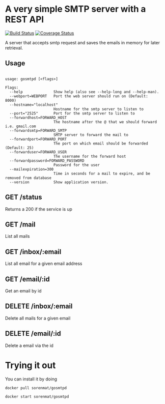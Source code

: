 # A very simple SMTP server with a REST API

[![Build Status](https://drone.io/github.com/sorenmat/gosmtpd/status.png)](https://drone.io/github.com/sorenmat/gosmtpd/latest)
[![Coverage Status](https://coveralls.io/repos/sorenmat/gosmtpd/badge.svg)](https://coveralls.io/r/sorenmat/gosmtpd)

A server that accepts smtp request and saves the emails in memory for later retrieval.

## Usage
```shell

usage: gosmtpd [<flags>]

Flags:
  --help              Show help (also see --help-long and --help-man).
  --webport=WEBPORT   Port the web server should run on (Default: 8000)
  --hostname="localhost"  
                      Hostname for the smtp server to listen to
  --port="2525"       Port for the smtp server to listen to
  --forwardhost=FORWARD_HOST
                      The hostname after the @ that we should forward i.e. gmail.com
  --forwardsmtp=FORWARD_SMTP
                      SMTP server to forward the mail to
  --forwardport=FORWARD_PORT
                      The port on which email should be forwarded (Default: 25)
  --forwarduser=FORWARD_USER
                      The username for the forward host
  --forwardpassword=FORWARD_PASSWORD
                      Password for the user
  --mailexpiration=300  
                      Time in seconds for a mail to expire, and be removed from database
  --version           Show application version.

``` 

## GET /status
Returns a 200 if the service is up

## GET /mail 
List all mails

## GET /inbox/:email 
List all email for a given email address

## GET /email/:id 
Get an email by id

## DELETE /inbox/:email 
Delete all mails for a given email

## DELETE /email/:id 
Delete a email via the id

# Trying it out

You can install it by doing 

``docker pull sorenmat/gosmtpd``


``docker start sorenmat/gosmtpd``

